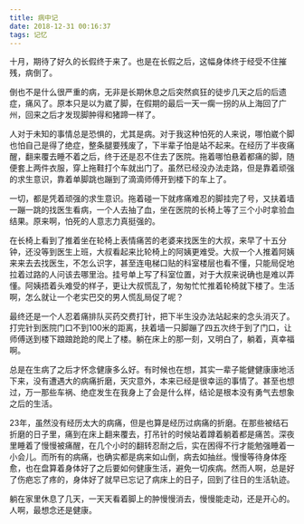 ```yaml
---
title: 病中记
date: 2018-12-31 00:16:37
tags: 记忆
---
```


十月，期待了好久的长假终于来了。也是在长假之后，这幅身体终于经受不住摧残，病倒了。

倒也不是什么很严重的病，无非是长期休息之后突然疯狂的徒步几天之后的后遗症，痛风了。原本只是以为崴了脚，在假期的最后一天一瘸一拐的从上海回了广州，回来之后才发现脚肿得和猪蹄一样了。

<!-- more -->

人对于未知的事情总是恐惧的，尤其是病。对于我这种怕死的人来说，哪怕崴个脚也怕自己是得了绝症，整条腿要残废了，下半辈子怕是站不起来。在经历了半夜痛醒，翻来覆去睡不着之后，终于还是忍不住去了医院。拖着哪怕悬着都痛的脚，随便套上两件衣服，穿上拖鞋打个车就出门了。虽然已经没办法走路，但是靠着顽强的求生意识，靠着单脚跳也蹦到了滴滴师傅开到楼下的车上了。

一切，都是凭着顽强的求生意识。拖着碰一下就疼痛难忍的脚挂完了号，又扶着墙一蹦一跳的找医生看病，一个人去抽了血，坐在医院的长椅上等了三个小时拿验血结果。原来啊，怕死的人意志力真挺强的。



在长椅上看到了推着坐在轮椅上表情痛苦的老婆来找医生的大叔，来早了十五分钟，还没等到医生上班，大叔看起来比轮椅上的阿姨更难受。大叔一个人推着阿姨来来去去找医生，不怎么识字，甚至连电梯口贴的科室楼层也看不懂，只能局促地拉着过路的人问该去哪里治。挂号单上写了科室位置，对于大叔来说确也是难以弄懂。阿姨捂着头难受的样子，更让大叔慌乱了，匆匆忙忙推着轮椅就下楼了。生活啊，怎么就让一个老实巴交的男人慌乱局促了呢？

最终还是一个人忍着痛排队买药交费打针，把下半生没办法站起来的念头消灭了。打完针到医院门口不到100米的距离，扶着墙一只脚蹦了四五次终于到了门口，让师傅送到楼下踉踉跄跄的爬上了楼。躺在床上的那一刻，又明白了，躺着，真幸福啊。

总是在生病了之后才怀念健康多么好。有时候也在想，其实一辈子能健健康康地活下来，没有遭遇大的病痛折磨，天灾意外，本来已经是很幸运的事情了。甚至也想过，万一那些车祸、绝症发生在我身上了会是什么样，结论是根本没有勇气去想象之后的生活。

23年，虽然没有经历太大的病痛，但是也算是经历过病痛的折磨。在那些被结石折磨的日子里，痛到在床上翻来覆去，打吊针的时候站着蹲着躺着都是痛苦。深夜里睡着了慢慢被痛醒，在几个小时的翻转忍耐之后，实在困得不行才能勉强睡着一小会儿。而所有的病痛，也确实都是病来如山倒，病去如抽丝。慢慢等待身体痊愈，也在盘算着身体好了之后要如何健康生活，避免一切疾病。然而人啊，总是好了伤疤忘了疼的，身体好了就早已忘记了病床上的日子，回到了往日的生活轨迹。

躺在家里休息了几天，一天天看着脚上的肿慢慢消去，慢慢能走动，还是开心的。人啊，最想念还是健康。